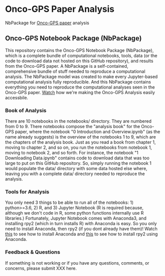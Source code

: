 # Onco-GPS Paper Analysis

NbPackage for [Onco-GPS paper]() analysis

## Onco-GPS Notebook Package (NbPackage)
This repository contains the Onco-GPS Notebook Package (NbPackage), which is a complete bundle of computational notebooks, tools, data (or the code to download data not hosted on this GitHub repository), and results from the Onco-GPS paper. A NbPackage is a self-contained, comprehensive bundle of stuff needed to reproduce a computational analysis. The NbPackage model was created to make every Jupyter-based computational analysis fully reproducible. And this NbPackage contains everything you need to reproduce the computational analyses seen in the Onco-GPS paper. [Watch](https://www.youtube.com/watch?v=Tph5BVYcbUA) how we're making the Onco-GPS Analysis easily accessbile.

### Book of Analysis
There are 10 notebooks in the notebooks/ directory. They are numbered from 0 to 9. There notebooks compose the "analysis book" for the Onco-GPS paper, where the notebook "0 Introduction and Overview.ipynb" (as the name already suggests) is the overview of the notebooks 1 to 9, which are the chapters of the analysis book. Just as you read a book from chapter 1, moving to chapter 2, and so on, you run the notebooks from notebook 1, moving to notebook 2, and so forth. For instance, the notebook "1 Downloading Data.ipynb" contains code to download data that was too large to put on this GitHub repository. So, simply running the notebook 1 would populate the data/ directory with some data hosted else where, leaving you with a complete data/ directory needed to reproduce the analysis.

### Tools for Analysis
You only need 3 things to be able to run all of the notebooks: 1) python>=3.6, 2) R, and 3) Jupyter Notebook (R is required because, although we don't code in R, some python functions internally use R libraries.) Fortunately, Jupyter Notebook comes with Anaconda3, and installing rpy2 (which in turn installs R) with Anaconda is easy. So you only need to install Anaconda, then rpy2 (if you dont already have them)! Watch [this](https://youtu.be/xKGaGXmy8j4) to see how to install Anaconda and [this]() to see how to install rpy2 using Anaconda.

### Feedback & Questions
If something is not working or if you have any questions, comments, or concerns, please submit XXX here.
